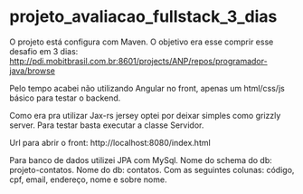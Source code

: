 # projeto_avaliacao_fullstack_3_dias

O projeto está configura com Maven. O objetivo era esse comprir esse desafio em 3 dias: http://pdi.mobitbrasil.com.br:8601/projects/ANP/repos/programador-java/browse

Pelo tempo acabei não utilizando Angular no front, apenas um html/css/js básico para testar o backend. 

Como era pra utilizar Jax-rs jersey optei por deixar simples como grizzly server. Para testar basta executar a classe Servidor. 

Url para abrir o front: http://localhost:8080/index.html

Para banco de dados utilizei JPA com MySql. Nome do schema do db: projeto-contatos. Nome do db: contatos. Com as seguintes colunas: código, cpf, email, endereço, nome e sobre nome.
